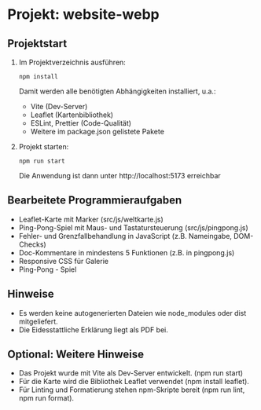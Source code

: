 # Projekt: website-webp

## Projektstart

1. Im Projektverzeichnis ausführen:
   ```
   npm install
   ```
   Damit werden alle benötigten Abhängigkeiten installiert, u.a.:
   - Vite (Dev-Server)
   - Leaflet (Kartenbibliothek)
   - ESLint, Prettier (Code-Qualität)
   - Weitere im package.json gelistete Pakete

2. Projekt starten:
   ```
   npm run start
   ```
   Die Anwendung ist dann unter http://localhost:5173 erreichbar

## Bearbeitete Programmieraufgaben

- Leaflet-Karte mit Marker (src/js/weltkarte.js)
- Ping-Pong-Spiel mit Maus- und Tastatursteuerung (src/js/pingpong.js)
- Fehler- und Grenzfallbehandlung in JavaScript (z.B. Nameingabe, DOM-Checks)
- Doc-Kommentare in mindestens 5 Funktionen (z.B. in pingpong.js)
- Responsive CSS für Galerie
- Ping-Pong - Spiel

## Hinweise

- Es werden keine autogenerierten Dateien wie node_modules oder dist mitgeliefert.
- Die Eidesstattliche Erklärung liegt als PDF bei.

## Optional: Weitere Hinweise

- Das Projekt wurde mit Vite als Dev-Server entwickelt. (npm run start)
- Für die Karte wird die Bibliothek Leaflet verwendet (npm install leaflet).
- Für Linting und Formatierung stehen npm-Skripte bereit (npm run lint, npm run format).
